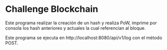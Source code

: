 # Challenge Blockchain

Este programa realizar la creación de un hash y realiza PoW, imprime por consola los hash anteriores y actuales 
la cual referencian al bloque.

Este programa se ejecuta en http://localhost:8080/api/v1/log con el método POST.



